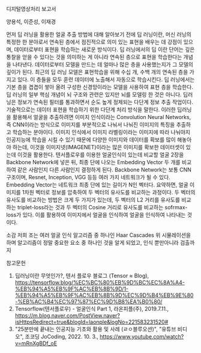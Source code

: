 디지털영상처리 보고서

양용석, 이준성, 이재경

먼저 딥 러닝을 활용한 얼굴 추출 방법에 대해 알아보기 전에 딥 러닝이란,
머신 러닝의 특정한 한 분야로서 연속된 층에서 점진적으로 의미 있는 표현을 배우는 데 강점이 있으며, 
데이터로부터 표현을 학습하는 새로운 방식이다.
딥 러닝에서의 딥 이란 단어는 깊은 통찰을 얻을 수 있다는 것을 의미하는 게 아니라 연속된 층으로 표현을 학습한다는 개념을 나타낸다. 
데이터로부터 모델을 만드는 데 얼마나 많은 층을 사용했는지가 그 모델의 깊이가 된다.
최근의 딥 러닝 모델은 표현학습을 위해 수십 개, 수백 개의 연속된 층을 가지고 있다.
이 층들을 모두 훈련 데이터에 노출해서 자동으로 학습시킨다.
딥 러닝에서는 기본 층을 겹겹이 쌓아 올려 구성한 신경망이라는 모델을 사용하여 표현 층을 학습한다. 
딥 러닝의 일부 핵심 개념이 뇌 구조와 관련은 있지만 뇌를 모델링 한 것은 아니다. 
딥러닝은 정보가 연속된 필터를 통과하면서 순도 높게 정제되는 다단계 정보 추출 작업이다. 
기술적으로는 데이터 표현을 학습하기 위한 다단계 처리 방식을 말한다. 
이러한 딥러닝을 활용해서 얼굴을 추출하려면 이미지 인식이라는 Convolution Neural Networks, 
즉 CNN이라는 방식으로 이미지를 부분적으로 나눠서 나눠진 이미지의 특징을 추출하고 학습하는 분야이다.
이미지 인식에서 이미지 라벨링이라는 이미지에 따라 나눠야지 인공지능에 학습을 시킬 수 있기 때문에
다양한 이미지와 데이터를 확보를 많이 해놓아야 하는데,
이것을 이미지넷(IMAGENET)이라는 많은 이미지를 확보한 데이터셋이 있는데 이것을 활용한다. 
텐서플로우를 이용한 얼굴인식이 있는데 비교할 얼굴 2장을 Backbone Network에 넣은 뒤,
최종 단에 나오는 Embedding Vector 두 개를 비교하여 같은 사람인지 다른 사람인지 결정하게 된다. 
Backbone Network는 보통 CNN 구조이며, Resnet, Inception, VGG 등등 여러 가지 네트워크가 될 수 있다.
Embedding Vector는 네트워크 최종 단에 있는 길이가 N인 벡터다. 
요약하면, 얼굴 이미지를 1차원 벡터로 정보를 압축하여 두 벡터의 유사도를 비교하는 과정이다. 
두 벡터의 유사도를 비교하는 방법은 크게 두 가지가 있는데,
두 벡터의 L2 거리를 유사도를 비교하는 triplet-loss라는 것과 두 벡터의 Cosine 거리로 유사도를 비교하는 sofrmax-loss가 있다.
이를 활용하여 이미지에서 얼굴을 인식하여 얼굴을 인식하여 나타내는 것이다.


소감
저희 조는 여러 얼굴 인식 알고리즘 중 하나인 Haar Cascades
위 시뮬레이션을 하며 알고리즘이 정말 중요한 요소 중 하나인 것을 알게 되었고, 인식 뿐만아니라 검출까지 



참고문헌
1. 딥러닝이란 무엇인가?, 텐서 플로우 블로그 (Tensor ≈ Blog), https://tensorflow.blog/%EC%BC%80%EB%9D%BC%EC%8A%A4-%EB%94%A5%EB%9F%AC%EB%8B%9D/1-%EB%94%A5%EB%9F%AC%EB%8B%9D%EC%9D%B4%EB%9E%80-%EB%AC%B4%EC%97%87%EC%9D%B8%EA%B0%80/
2. Tensorflow(텐서플로우) - 얼굴인식 Part 1, 라온피플(주), 2019.7.11., https://m.blog.naver.com/PostView.naver?isHttpsRedirect=true&blogId=laonple&logNo=221583231520#
3. "25분만에 끝내는 인공지능 기초와 활용 및 사례 (ㄹㅇ블루오션)", "유튜브 비디오", 조코딩 JoCoding,  2022. 10. 3., https://www.youtube.com/watch?v=mRnXgBDf_oE 
